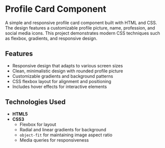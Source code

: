 # Profile Card Component

A simple and responsive profile card component built with HTML and CSS. The design features a customizable profile picture, name, profession, and social media icons. This project demonstrates modern CSS techniques such as flexbox, gradients, and responsive design.

## Features

- Responsive design that adapts to various screen sizes
- Clean, minimalistic design with rounded profile picture
- Customizable gradients and background patterns
- CSS flexbox layout for alignment and positioning
- Includes hover effects for interactive elements

## Technologies Used

- **HTML5**
- **CSS3**
  - Flexbox for layout
  - Radial and linear gradients for background
  - `object-fit` for maintaining image aspect ratio
  - Media queries for responsiveness



